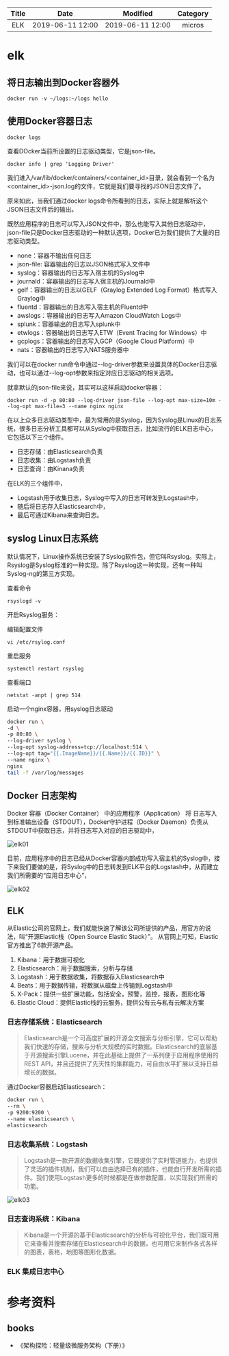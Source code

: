 | Title                | Date             | Modified         | Category          |
|:--------------------:|:----------------:|:----------------:|:-----------------:|
| ELK              | 2019-06-11 12:00 | 2019-06-11 12:00 | micros            |



# elk


## 将日志输出到Docker容器外

`docker run -v ~/logs:~/logs hello`



## 使用Docker容器日志

`docker logs`


查看DOcker当前所设置的日志驱动类型，它是json-file。

`docker info | grep 'Logging Driver'`




我们进入/var/lib/docker/containers/<container_id>目录，就会看到一个名为<container_id>-json.log的文件，它就是我们要寻找的JSON日志文件了。

原来如此，当我们通过docker logs命令所看到的日志，实际上就是解析这个JSON日志文件后的输出。

既然应用程序的日志可以写入JSON文件中，那么也能写入其他日志驱动中，json-file只是Docker日志驱动的一种默认选项，Docker已为我们提供了大量的日志驱动类型。

- none：容器不输出任何日志
- json-file: 容器输出的日志以JSON格式写入文件中
- syslog：容器输出的日志写入宿主机的Syslog中
- journald：容器输出的日志写入宿主机的Journald中
- gelf：容器输出的日志以GELF（Graylog Extended Log Format）格式写入Graylog中
- fluentd：容器输出的日志写入宿主机的Fluentd中
- awslogs：容器输出的日志写入Amazon CloudWatch Logs中
- splunk：容器输出的日志写入splunk中
- etwlogs：容器输出的日志写入ETW（Event Tracing for Windows）中
- gcplogs：容器输出的日志写入GCP（Google Cloud Platform）中
- nats：容器输出的日志写入NATS服务器中



我们可以在docker run命令中通过--log-driver参数来设置具体的Docker日志驱动，也可以通过--log-opt参数来指定对应日志驱动的相关选项。

就拿默认的json-file来说，其实可以这样启动docker容器：

`docker run -d -p 80:80 --log-driver json-file --log-opt max-size=10m --log-opt max-file=3 --name nginx nginx`

在以上众多日志驱动类型中，最为常用的是Syslog，因为Syslog是Linux的日志系统，很多日志分析工具都可以从Syslog中获取日志，比如流行的ELK日志中心，它包括以下三个组件。
- 日志存储：由Elasticsearch负责
- 日志收集：由Logstash负责
- 日志查询：由Kinana负责

在ELK的三个组件中，
- Logstash用于收集日志，Syslog中写入的日志可转发到Logstash中，
- 随后将日志存入Elasticsearch中，
- 最后可通过Kibana来查询日志。


## syslog Linux日志系统




默认情况下，Linux操作系统已安装了Syslog软件包，但它叫Rsyslog。实际上，Rsyslog是Syslog标准的一种实现。除了Rsyslog这一种实现，还有一种叫Syslog-ng的第三方实现。

查看命令

`rsyslogd -v`



开启Rsyslog服务：

编辑配置文件

`vi /etc/rsylog.conf`

重启服务

`systemctl restart rsyslog`

查看端口

`netstat -anpt | grep 514`

启动一个nginx容器，用syslog日志驱动
```bash
docker run \
-d \
-p 80:80 \
--log-driver syslog \
--log-opt syslog-address=tcp://localhost:514 \
--log-opt tag="{{.ImageName}}/{{.Name}}/{{.ID}}" \
--name nginx \
nginx
tail -f /var/log/messages
```


## Docker 日志架构

Docker 容器（Docker Container） 中的应用程序（Application） 将 日志写入到标准输出设备（STDOUT），Docker守护进程（Docker Daemon）负责从STDOUT中获取日志，并将日志写入对应的日志驱动中，


![elk01](./images/elk-01.png)



目前，应用程序中的日志已经从Docker容器内部成功写入宿主机的Syslog中，接下来我们要做的是，将Syslog中的日志转发到ELK平台的Logstash中，从而建立我们所需要的“应用日志中心”，


![elk02](./images/elk-02.png)




## ELK


从Elastic公司的官网上，我们就能快速了解该公司所提供的产品，用官方的说法，叫“开源Elastic栈（Open Source Elastic Stack）”。
从官网上可知，Elastic官方推出了6款开源产品。
1. Kibana：用于数据可视化
2. Elasticsearch：用于数据搜索，分析与存储
3. Logstash：用于数据收集，将数据存入Elasticsearch中
4. Beats：用于数据传输，将数据从磁盘上传输到Logstash中
5. X-Pack：提供一些扩展功能，包括安全，预警，监控，报表，图形化等
6. Elastic Cloud：提供Elastic栈的云服务，提供公有云与私有云解决方案



### 日志存储系统：Elasticsearch

> Elasticsearch是一个可高度扩展的开源全文搜索与分析引擎，它可以帮助我们快速的存储，搜索与分析大规模的实时数据。Elasticsearch的底层基于开源搜索引擎Lucene，并在此基础上提供了一系列便于应用程序使用的REST API，并且还提供了先天性的集群能力，可自由水平扩展以支持日益增长的数据。


通过Docker容器启动Elasticsearch：
```bash
docker run \
--rm \
-p 9200:9200 \
--name elasticsearch \
elasticsearch
```

### 日志收集系统：Logstash

> Logstash是一款开源的数据收集引擎，它既提供了实时管道能力，也提供了灵活的插件机制，我们可以自由选择已有的插件，也能自行开发所需的插件。我们使用Logstash更多的时候都是在做参数配置，以实现我们所需的功能。


![elk03](./images/elk-03.png)


### 日志查询系统：Kibana

> Kibana是一个开源的基于Elasticsearch的分析与可视化平台，我们既可用它来查看并搜索存储在Elasticsearch中的数据，也可用它来制作各式各样的图表，表格，地图等图形化数据。




### ELK 集成日志中心

# 参考资料

## books
- 《架构探险：轻量级微服务架构（下册）》